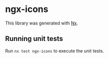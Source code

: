 # ngx-icons

This library was generated with [Nx](https://nx.dev).

## Running unit tests

Run `nx test ngx-icons` to execute the unit tests.

